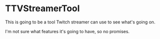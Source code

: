 # TTVStreamerTool

This is going to be a tool Twitch streamer can use to see what's going on.

I'm not sure what features it's going to have, so no promises.